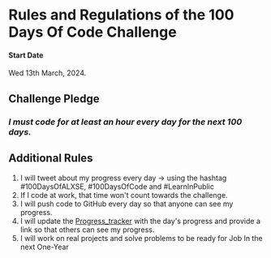 # Rules and Regulations of the 100 Days Of Code Challenge

#### Start Date
Wed 13th March, 2024.

## Challenge Pledge
### *I must code for at least an hour every day for the next 100 days.*

## Additional Rules
1. I will tweet about my progress every day -> using the hashtag #100DaysOfALXSE, #100DaysOfCode and #LearnInPublic
2. If I code at work, that time won't count towards the challenge.
3. I will push code to GitHub every day so that anyone can see my progress.
4. I will update the [Progress_tracker](Progress_tracker.md) with the day's progress and provide a link so that others can see my progress.
5. I will work on real projects and solve problems to be ready for Job In the next One-Year 
